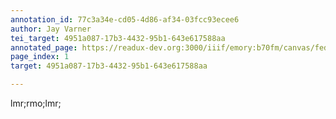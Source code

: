 ```yaml
---
annotation_id: 77c3a34e-cd05-4d86-af34-03fcc93ecee6
author: Jay Varner
tei_target: 4951a087-17b3-4432-95b1-643e617588aa
annotated_page: https://readux-dev.org:3000/iiif/emory:b70fm/canvas/fedora:emory:gz6dp
page_index: 1
target: 4951a087-17b3-4432-95b1-643e617588aa

---
```

<p>lmr;rmo;lmr;</p>